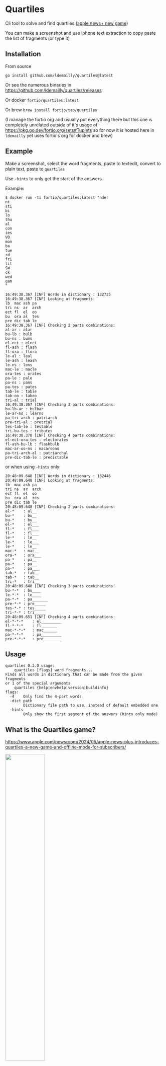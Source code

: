 # Quartiles

Cli tool to solve and find quartiles ([apple news+ new game](https://www.apple.com/newsroom/2024/05/apple-news-plus-introduces-quartiles-a-new-game-and-offline-mode-for-subscribers/))

You can make a screenshot and use iphone text extraction to copy paste the list of fragments (or type it)

## Installation

From source
```
go install github.com/ldemailly/quartiles@latest
```

Or see the numerous binaries in https://github.com/ldemailly/quartiles/releases

Or docker `fortio/quartiles:latest`

Or brew `brew install fortio/tap/quartiles`

(I manage the fortio org and usually put everything there but this one is completely unrelated outside of it's usage of https://pkg.go.dev/fortio.org/sets#Tuplets so for now it is hosted here in `ldemailly` yet uses fortio's org for docker and brew)

## Example

Make a screenshot, select the word fragments, paste to textedit, convert to plain text, paste to `quartiles`

Use `-hints` to only get the start of the answers.

Example:
```
$ docker run -ti fortio/quartiles:latest "nder
nt
sti
bi
lo
thu
al
con
ies
VO
mon
ba
tue
rd
fri
lit
SW
ck
wed
gam
"
```

```
16:49:38.367 [INF] Words in dictionary : 132735
16:49:38.367 [INF] Looking at fragments:
lb	mac	ash	pa
tri	ns	ar	arch
ect	fl	el	oo
bu	ora	al	tes
pre	dic	tab	le
16:49:38.367 [INF] Checking 2 parts combinations:
al-ar : alar
bu-lb : bulb
bu-ns : buns
el-ect : elect
fl-ash : flash
fl-ora : flora
le-al : leal
le-ash : leash
le-ns : lens
mac-le : macle
ora-tes : orates
pa-le : pale
pa-ns : pans
pa-tes : pates
tab-le : table
tab-oo : taboo
tri-al : trial
16:49:38.367 [INF] Checking 3 parts combinations:
bu-lb-ar : bulbar
le-ar-ns : learns
pa-tri-arch : patriarch
pre-tri-al : pretrial
tes-tab-le : testable
tri-bu-tes : tributes
16:49:38.370 [INF] Checking 4 parts combinations:
el-ect-ora-tes : electorates
fl-ash-bu-lb : flashbulb
mac-ar-oo-ns : macaroons
pa-tri-arch-al : patriarchal
pre-dic-tab-le : predictable
```

or when using `-hints` only:

```
20:48:09.648 [INF] Words in dictionary : 132446
20:48:09.648 [INF] Looking at fragments:
lb	mac	ash	pa
tri	ns	ar	arch
ect	fl	el	oo
bu	ora	al	tes
pre	dic	tab	le
20:48:09.648 [INF] Checking 2 parts combinations:
al-*	: al__
bu-*	: bu__
bu-*	: bu__
el-*	: el___
fl-*	: fl___
fl-*	: fl___
le-*	: le__
le-*	: le___
le-*	: le__
mac-*	: mac__
ora-*	: ora___
pa-*	: pa__
pa-*	: pa__
pa-*	: pa___
tab-*	: tab__
tab-*	: tab__
tri-*	: tri__
20:48:09.648 [INF] Checking 3 parts combinations:
bu-*-*	: bu____
le-*-*	: le____
pa-*-*	: pa_______
pre-*-*	: pre_____
tes-*-*	: tes_____
tri-*-*	: tri_____
20:48:09.651 [INF] Checking 4 parts combinations:
el-*-*-*	: el_________
fl-*-*-*	: fl_______
mac-*-*-*	: mac______
pa-*-*-*	: pa_________
pre-*-*-*	: pre________
```

## Usage

```
quartiles 0.2.0 usage:
	quartiles [flags] word fragments...
Finds all words in dictionary that can be made from the given fragments
or 1 of the special arguments
	quartiles {help|envhelp|version|buildinfo}
flags:
  -4	Only find the 4-part words
  -dict path
    	Dictionary file path to use, instead of default embedded one
  -hints
    	Only show the first segment of the answers (hints only mode)
```

## What is the Quartiles game?

https://www.apple.com/newsroom/2024/05/apple-news-plus-introduces-quartiles-a-new-game-and-offline-mode-for-subscribers/


<img src="https://github.com/ldemailly/quartiles/assets/3664595/4ef37a1b-86e8-4841-88fa-c36bc5e5838b" width="50%">

## Wordlist

The `words` used in Dockerfile is from Ubuntu's
`apt install wamerican-large` american-english-large words-large
removing 's and all caps acronyms and non ascii words
```
gnugrep -v -E -e "^[A-Z]+s?$" -e '[^a-zA-Z]' < /usr/share/dict/american-english-large > words
```
